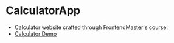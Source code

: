 # CalculatorApp
- Calculator website crafted through FrontendMaster's course.
- [Calculator Demo](https://omarzen.github.io/CalculatorApp/)
